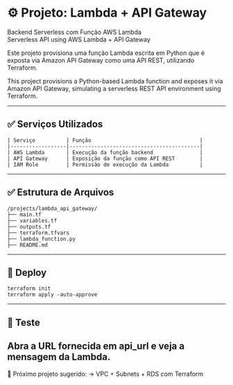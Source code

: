 # ⚙️ Projeto: Lambda + API Gateway  
Backend Serverless com Função AWS Lambda  
Serverless API using AWS Lambda + API Gateway

Este projeto provisiona uma função Lambda escrita em Python que é exposta via Amazon API Gateway como uma API REST, utilizando Terraform.

This project provisions a Python-based Lambda function and exposes it via Amazon API Gateway, simulating a serverless REST API environment using Terraform.

---

## ✅ Serviços Utilizados

```
| Serviço          | Função                                   |
|------------------|------------------------------------------|
| AWS Lambda       | Execução da função backend               |
| API Gateway      | Exposição da função como API REST        |
| IAM Role         | Permissão de execução da Lambda          |
```
---

## ✅ Estrutura de Arquivos
```
/projects/lambda_api_gateway/
├── main.tf
├── variables.tf
├── outputs.tf
├── terraform.tfvars
├── lambda_function.py
├── README.md
```
---

## 🚀 Deploy
```
terraform init
terraform apply -auto-approve
```
---

## 🧪 Teste

Abra a URL fornecida em api_url e veja a mensagem da Lambda.
---

📘 Próximo projeto sugerido:
→ VPC + Subnets + RDS com Terraform
